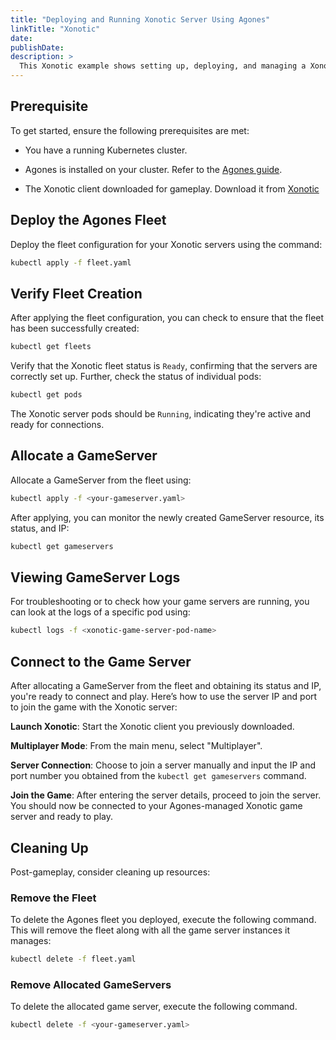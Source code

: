 ```yaml
---
title: "Deploying and Running Xonotic Server Using Agones"
linkTitle: "Xonotic"
date:
publishDate:
description: >
  This Xonotic example shows setting up, deploying, and managing a Xonotic game server on a Kubernetes cluster with Agones. It uses a simple Go wrapper to connect existing game servers with Agones, making it straightforward to run games in the cloud.
---
```


## Prerequisite

 To get started, ensure the following prerequisites are met:

  - You have a running Kubernetes cluster.

  - Agones is installed on your cluster. Refer to the [Agones guide](https://agones.dev/site/docs/installation/install-agones/).

  - The Xonotic client downloaded for gameplay. Download it from [Xonotic](http://www.xonotic.org)

## Deploy the Agones Fleet

Deploy the fleet configuration for your Xonotic servers using the command:

```bash
kubectl apply -f fleet.yaml
```

## Verify Fleet Creation

After applying the fleet configuration, you can check to ensure that the fleet has been successfully created:

```bash
kubectl get fleets
```

Verify that the Xonotic fleet status is `Ready`, confirming that the servers are correctly set up. Further, check the status of individual pods:

```bash
kubectl get pods
```

The Xonotic server pods should be `Running`, indicating they're active and ready for connections.

## Allocate a GameServer

Allocate a GameServer from the fleet using:

```bash
kubectl apply -f <your-gameserver.yaml>
```

After applying, you can monitor the newly created GameServer resource, its status, and IP:

```bash
kubectl get gameservers
```

## Viewing GameServer Logs

For troubleshooting or to check how your game servers are running, you can look at the logs of a specific pod using:

```bash
kubectl logs -f <xonotic-game-server-pod-name>
```

## Connect to the Game Server

After allocating a GameServer from the fleet and obtaining its status and IP, you're ready to connect and play. Here’s how to use the server IP and port to join the game with the Xonotic server:

**Launch Xonotic**: Start the Xonotic client you previously downloaded.

**Multiplayer Mode**: From the main menu, select "Multiplayer".

**Server Connection**: Choose to join a server manually and input the IP and port number you obtained from the `kubectl get gameservers` command.

**Join the Game**: After entering the server details, proceed to join the server. You should now be connected to your Agones-managed Xonotic game server and ready to play.

## Cleaning Up

Post-gameplay, consider cleaning up resources:

### Remove the Fleet

To delete the Agones fleet you deployed, execute the following command. This will remove the fleet along with all the game server instances it manages:

```bash
kubectl delete -f fleet.yaml
```

### Remove Allocated GameServers

To delete the allocated game server, execute the following command.

```bash
kubectl delete -f <your-gameserver.yaml>
```
